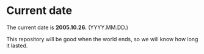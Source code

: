 # Current date

The current date is **2005.10.26.** (YYYY.MM.DD.)

This repository will be good when the world ends, so we will know how long it lasted.